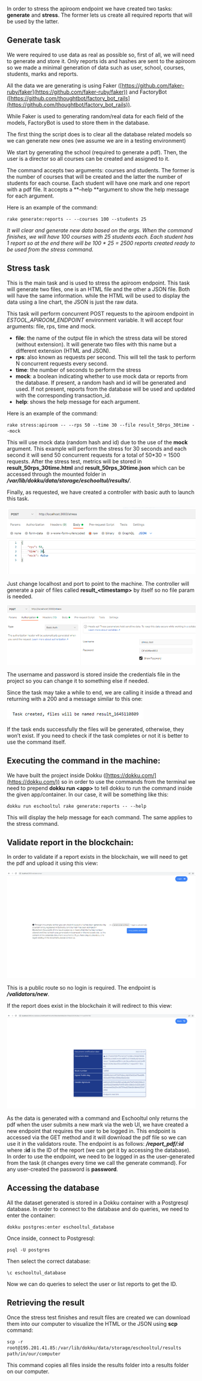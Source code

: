 In order to stress the apiroom endpoint we have created two tasks: **generate** and **stress**. The former lets us create all required reports that will be used by the latter.


## Generate task

We were required to use data as real as possible so, first of all, we will need to generate and store it. Only reports ids and hashes are sent to the apiroom so we made a minimal generation of data such as user, school, courses, students, marks and reports. 

All the data we are generating is using Faker ([https://github.com/faker-ruby/faker](https://github.com/faker-ruby/faker)) and FactoryBot ([https://github.com/thoughtbot/factory_bot_rails](https://github.com/thoughtbot/factory_bot_rails)). 

While Faker is used to generating random/real data for each field of the models, FactoryBot is used to store them in the database.

The first thing the script does is to clear all the database related models so we can generate new ones (we assume we are in a testing environment)

We start by generating the school (required to generate a pdf). Then, the user is a director so all courses can be created and assigned to it.

The command accepts two arguments: courses and students. The former is the number of courses that will be created and the latter the number of students for each course. Each student will have one mark and one report with a pdf file. It accepts a **–help **argument to show the help message for each argument.

Here is an example of the command: 
```
rake generate:reports -- --courses 100 --students 25 
```


_It will clear and generate new data based on the args. When the command finishes, we will have 100 courses with 25 students each. Each student has 1 report so at the end there will be 100 * 25 = 2500 reports created ready to be used from the stress command._


## Stress task

This is the main task and is used to stress the apiroom endpoint. This task will generate two files, one is an HTML file and the other a JSON file. Both will have the same information. while the HTML will be used to display the data using a line chart, the JSON is just the raw data.

This task will perform concurrent POST requests to the apiroom endpoint in _ESTOOL_APIROOM_ENDPOINT_ environment variable. It will accept four arguments: file, rps, time and mock.



* **file**: the name of the output file in which the stress data will be stored (without extension). It will generate two files with this name but a different extension (HTML and JSON).
* **rps**: also known as requests per second. This will tell the task to perform N concurrent requests every second.
* **time**: the number of seconds to perform the stress
* **mock**: a boolean indicating whether to use mock data or reports from the database. If present, a random hash and id will be generated and used. If not present, reports from the database will be used and updated with the corresponding transaction_id.
* **help**: shows the help message for each argument.

Here is an example of the command: 
```
rake stress:apiroom -- --rps 50 --time 30 --file result_50rps_30time --mock
```

This will use mock data (random hash and id) due to the use of the **mock** argument. This example will perform the stress for 30 seconds and each second it will send 50 concurrent requests for a total of 50*30 = 1500 requests. After the stress test, metrics will be stored in **result_50rps_30time.html** and **result_50rps_30time.json** which can be accessed through the mounted folder in **_/var/lib/dokku/data/storage/eschooltul/results/_**.

Finally, as requested, we have created a controller with basic auth to launch this task.


![alt_text](images/image1.png "image_tooltip")

Just change localhost and port to point to the machine. The controller will generate a pair of files called **result_&lt;timestamp>** by itself so no file param is needed.

![alt_text](images/image2.png "image_tooltip")


The username and password is stored inside the credentials file in the project so you can change it to something else if needed.

Since the task may take a while to end, we are calling it inside a thread and returning with a 200 and a message similar to this one:

![alt_text](images/image3.png "image_tooltip")


If the task ends successfully the files will be generated, otherwise, they won’t exist. If you need to check if the task completes or not it is better to use the command itself.


## Executing the command in the machine:

We have built the project inside Dokku ([https://dokku.com/](https://dokku.com/)) so in order to use the commands from the terminal we need to prepend **dokku run &lt;app>** to tell dokku to run the command inside the given app/container. In our case, it will be something like this: 


```
dokku run eschooltul rake generate:reports -- --help
```


This will display the help message for each command. The same applies to the stress command. 


## Validate report in the blockchain:

In order to validate if a report exists in the blockchain, we will need to get the pdf and upload it using this view:


![alt_text](images/image4.png "image_tooltip")

This is a public route so no login is required. The endpoint is **_/validators/new_**.

If the report does exist in the blockchain it will redirect to this view:

![alt_text](images/image5.png "image_tooltip")

As the data is generated with a command and Eschooltul only returns the pdf when the user submits a new mark via the web UI, we have created a new endpoint that requires the user to be logged in. This endpoint is accessed via the GET method and it will download the pdf file so we can use it in the validators route. The endpoint is as follows: **_/report_pdf/:id_** where **:id** is the ID of the report (we can get it by accessing the database). In order to use the endpoint, we need to be logged in as the user-generated from the task (it changes every time we call the generate command). For any user-created the password is **password**.

## Accessing the database

All the dataset generated is stored in a Dokku container with a Postgresql database. In order to connect to the database and do queries, we need to enter the container: 


```
dokku postgres:enter eschooltul_database
```


Once inside, connect to Postgresql: 


```
psql -U postgres
```


Then select the correct database: 


```
\c eschooltul_database 
```


Now we can do queries to select the user or list reports to get the ID.


## Retrieving the result

Once the stress test finishes and result files are created we can download them into our computer to visualize the HTML or the JSON using **scp** command: 


```
scp -r root@195.201.41.85:/var/lib/dokku/data/storage/eschooltul/results path/in/our/computer
```

This command copies all files inside the results folder into a results folder on our computer.
